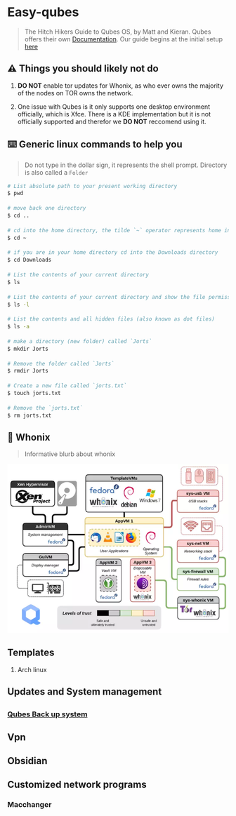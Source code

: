 # Easy-qubes

> The Hitch Hikers Guide to Qubes OS, by Matt and Kieran.
> Qubes offers their own [Documentation](git@github.com:mattcoding4days/easy-qubes.git). Our guide
> begins at the initial setup [here](https://www.qubes-os.org/doc/installation-guide/#initial-setup)

## :warning: Things you should likely not do

1. **DO NOT** enable tor updates for Whonix, as who ever owns the majority of the nodes on TOR
   owns the network.    
   
2. One issue with Qubes is it only supports one desktop environment officially, which is Xfce.
   There is a KDE implementation but it is not officially supported and therefor we **DO NOT**
   reccomend using it.

## :keyboard: Generic linux commands to help you

> Do not type in the dollar sign, it represents the shell prompt.
> Directory is also called a `Folder`

```bash
# List absolute path to your present working directory
$ pwd

# move back one directory
$ cd ..

# cd into the home directory, the tilde `~` operator represents home in the unix world
$ cd ~

# if you are in your home directory cd into the Downloads directory
$ cd Downloads

# List the contents of your current directory
$ ls

# List the contents of your current directory and show the file permissions
$ ls -l

# List the contents and all hidden files (also known as dot files)
$ ls -a

# make a directory (new folder) called `Jorts`
$ mkdir Jorts

# Remove the folder called `Jorts`
$ rmdir Jorts

# Create a new file called `jorts.txt`
$ touch jorts.txt

# Remove the `jorts.txt`
$ rm jorts.txt
```

## :scroll: Whonix

> Informative blurb about whonix

<div align="Center">
  <img src="assets/whonix-overview.webp">
</div>

## Templates

1. Arch linux

## Updates and System management

## 

### [Qubes Back up system](https://github.com/mattcoding4days/easy-qubes)

## Vpn

## Obsidian

## Customized network programs

### Macchanger


